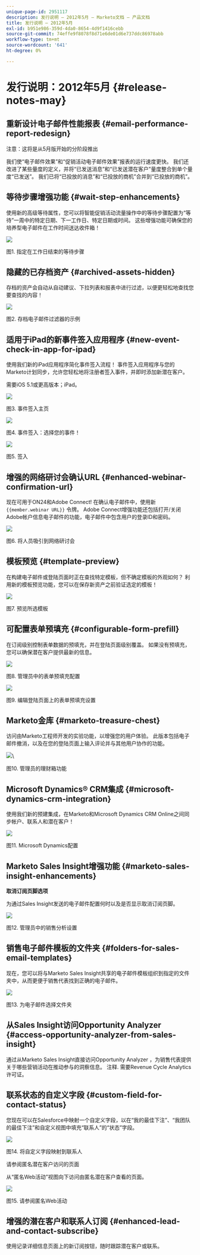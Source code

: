 ```yaml
---
unique-page-id: 2951117
description: 发行说明 — 2012年5月 — Marketo文档 — 产品文档
title: 发行说明 — 2012年5月
exl-id: b951e986-359d-4da0-8654-4d9f1416cebb
source-git-commit: 74effe9f8078f8d71e6de01d6e737ddc86978abb
workflow-type: tm+mt
source-wordcount: '641'
ht-degree: 0%

---
```


# 发行说明：2012年5月 {#release-notes-may}

## 重新设计电子邮件性能报表 {#email-performance-report-redesign}

注意：这将是从5月版开始的分阶段推出

我们使“电子邮件效果”和“促销活动电子邮件效果”报表的运行速度更快。 我们还改进了某些量度的定义，并将“已发送消息”和“已发送潜在客户”量度整合到单个量度“已发送”。 我们已将“已投放的消息”和“已投放的商机”合并到“已投放的商机”。

## 等待步骤增强功能 {#wait-step-enhancements}

使用新的高级等待属性，您可以将智能促销活动流量操作中的等待步骤配置为“等待”一周中的特定日期、下一工作日、特定日期或时间。 这些增强功能可确保您的培养型电子邮件在工作时间送达收件箱！

![](assets/image2014-9-23-10-3a14-3a13.png)

图1. 指定在工作日结束的等待步骤

## 隐藏的已存档资产 {#archived-assets-hidden}

存档的资产会自动从自动建议、下拉列表和报表中进行过滤，以便更轻松地查找您要查找的内容！

![](assets/image2014-9-23-10-3a14-3a28.png)

图2. 存档电子邮件过滤器的示例

## 适用于iPad的新事件签入应用程序 {#new-event-check-in-app-for-ipad}

使用我们新的iPad应用程序简化事件签入流程！ 事件签入应用程序与您的Marketo计划同步，允许您轻松地将注册者签入事件，并即时添加新潜在客户。

需要iOS 5.1或更高版本；iPad。

![](assets/image2014-9-23-10-3a14-3a46.png)

图3. 事件签入主页

![](assets/image2014-9-23-10-3a15-3a6.png)

图4. 事件签入：选择您的事件！

![](assets/image2014-9-23-10-3a15-3a27.png)

图5. 签入

## 增强的网络研讨会确认URL {#enhanced-webinar-confirmation-url}

现在可用于ON24和Adobe Connect! 在确认电子邮件中，使用新 `{{member.webinar URL}}` 令牌。 Adobe Connect增强功能还包括打开/关闭Adobe帐户信息电子邮件的功能，电子邮件中包含用户的登录ID和密码。

![](assets/image2014-9-23-10-3a15-3a44.png)

图6. 将人员吸引到网络研讨会

## 模板预览 {#template-preview}

在构建电子邮件或登陆页面时正在查找特定模板，但不确定模板的外观如何？ 利用新的模板预览功能，您可以在保存新资产之前验证选定的模板！

![](assets/image2014-9-23-10-3a16-3a4.png)

图7. 预览所选模板

## 可配置表单预填充 {#configurable-form-prefill}

在订阅级别控制表单数据的预填充，并在登陆页面级别覆盖。 如果没有预填充，您可以确保潜在客户提供最新的信息。

![](assets/image2014-9-23-10-3a16-3a22.png)

图8. 管理员中的表单预填充配置

![](assets/image2014-9-23-10-3a16-3a34.png)

图9. 编辑登陆页面上的表单预填充设置

## Marketo金库 {#marketo-treasure-chest}

访问由Marketo工程师开发的实验功能，以增强您的用户体验。 此版本包括电子邮件撤消，以及在您的登陆页面上输入评论并与其他用户协作的功能。

![](assets/image2014-9-23-10-3a16-3a51.png)\

图10. 管理员的理财箱功能

## Microsoft Dynamics® CRM集成 {#microsoft-dynamics-crm-integration}

使用我们新的预建集成，在Marketo和Microsoft Dynamics CRM Online之间同步帐户、联系人和潜在客户！

![](assets/image2014-9-23-10-3a17-3a6.png)

图11. Microsoft Dynamics配置

## Marketo Sales Insight增强功能 {#marketo-sales-insight-enhancements}

**取消订阅页脚选项**

为通过Sales Insight发送的电子邮件配置何时以及是否显示取消订阅页脚。

![](assets/image2014-9-23-10-3a17-3a20.png)

图12. 管理员中的销售分析设置

## 销售电子邮件模板的文件夹 {#folders-for-sales-email-templates}

现在，您可以将与Marketo Sales Insight共享的电子邮件模板组织到指定的文件夹中，从而更便于销售代表找到正确的电子邮件。

![](assets/image2014-9-23-10-3a17-3a35.png)

图13. 为电子邮件选择文件夹

## 从Sales Insight访问Opportunity Analyzer {#access-opportunity-analyzer-from-sales-insight}

通过从Marketo Sales Insight直接访问Opportunity Analyzer ，为销售代表提供关于哪些营销活动在推动参与的洞察信息。 注释. 需要Revenue Cycle Analytics许可证。

## 联系状态的自定义字段 {#custom-field-for-contact-status}

您现在可以在Salesforce中映射一个自定义字段，以在“我的最佳下注”、“我团队的最佳下注”和自定义视图中填充“联系人”的“状态”字段。

![](assets/image2014-9-23-10-3a17-3a47.png)

图14. 将自定义字段映射到联系人

请参阅匿名潜在客户访问的页面

从“匿名Web活动”视图向下访问由匿名潜在客户查看的页面。

![](assets/image2014-9-23-10-3a17-3a59.png)

图15. 请参阅匿名Web活动

## 增强的潜在客户和联系人订阅 {#enhanced-lead-and-contact-subscribe}

使用记录详细信息页面上的新订阅按钮，随时跟踪潜在客户或联系。
